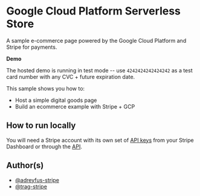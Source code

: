 # Google Cloud Platform Serverless Store

A sample e-commerce page powered by the Google Cloud Platform and Stripe for payments.

**Demo**

The hosted demo is running in test mode -- use `4242424242424242` as a test card number with any CVC + future expiration date.


This sample shows you how to:
* Host a simple digital goods page
* Build an ecommerce example with Stripe + GCP

## How to run locally
You will need a Stripe account with its own set of [API keys](https://stripe.com/docs/development#api-keys) from your Stripe Dashboard or through the [API](https://stripe.com/docs/api/plans/create).



## Author(s)
* [@adreyfus-stripe](https://twitter.com/adrind)
* [@trag-stripe](https://twitter.com/ctraganos)